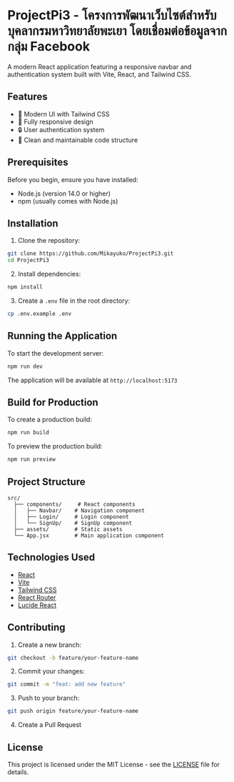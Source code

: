 # ProjectPi3 - โครงการพัฒนาเว็บไซต์สำหรับบุคลากรมหาวิทยาลัยพะเยา โดยเชื่อมต่อข้อมูลจากกลุ่ม Facebook

A modern React application featuring a responsive navbar and authentication system built with Vite, React, and Tailwind CSS.

## Features

- 🎨 Modern UI with Tailwind CSS
- 📱 Fully responsive design
- 🔒 User authentication system
- 🎯 Clean and maintainable code structure

## Prerequisites

Before you begin, ensure you have installed:
- Node.js (version 14.0 or higher)
- npm (usually comes with Node.js)

## Installation

1. Clone the repository:
```bash
git clone https://github.com/Mikayuko/ProjectPi3.git
cd ProjectPi3
```

2. Install dependencies:
```bash
npm install
```

3. Create a `.env` file in the root directory:
```bash
cp .env.example .env
```

## Running the Application

To start the development server:
```bash
npm run dev
```

The application will be available at `http://localhost:5173`

## Build for Production

To create a production build:
```bash
npm run build
```

To preview the production build:
```bash
npm run preview
```

## Project Structure

```
src/
  ├── components/     # React components
  │   ├── Navbar/    # Navigation component
  │   ├── Login/     # Login component
  │   └── SignUp/    # SignUp component
  ├── assets/        # Static assets
  └── App.jsx        # Main application component
```

## Technologies Used

- [React](https://reactjs.org/)
- [Vite](https://vitejs.dev/)
- [Tailwind CSS](https://tailwindcss.com/)
- [React Router](https://reactrouter.com/)
- [Lucide React](https://lucide.dev/)

## Contributing

1. Create a new branch:
```bash
git checkout -b feature/your-feature-name
```

2. Commit your changes:
```bash
git commit -m "feat: add new feature"
```

3. Push to your branch:
```bash
git push origin feature/your-feature-name
```

4. Create a Pull Request

## License

This project is licensed under the MIT License - see the [LICENSE](LICENSE) file for details.
